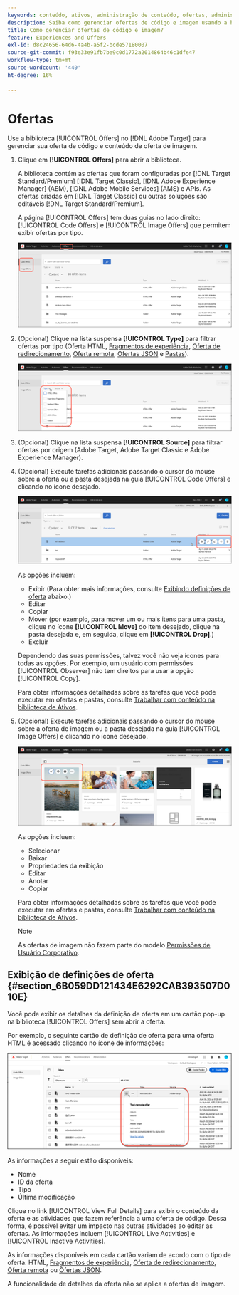 ```yaml
---
keywords: conteúdo, ativos, administração de conteúdo, ofertas, administração de ativos, inserção do modo de seleção, modo de seleção
description: Saiba como gerenciar ofertas de código e imagem usando a biblioteca de ofertas no Adobe Target.
title: Como gerenciar ofertas de código e imagem?
feature: Experiences and Offers
exl-id: d8c24656-64d6-4a4b-a5f2-bcde57180007
source-git-commit: f93e33e91fb7be9c0d1772a2014864b46c1dfe47
workflow-type: tm+mt
source-wordcount: '440'
ht-degree: 16%

---
```


# Ofertas

Use a biblioteca [!UICONTROL Offers] no [!DNL Adobe Target] para gerenciar sua oferta de código e conteúdo de oferta de imagem.

1. Clique em **[!UICONTROL Offers]** para abrir a biblioteca.

   A biblioteca contém as ofertas que foram configuradas por [!DNL Target Standard/Premium] [!DNL Target Classic], [!DNL Adobe Experience Manager] (AEM), [!DNL Adobe Mobile Services] (AMS) e APIs. As ofertas criadas em [!DNL Target Classic] ou outras soluções são editáveis [!DNL Target Standard/Premium].

   A página [!UICONTROL Offers] tem duas guias no lado direito: [!UICONTROL Code Offers] e [!UICONTROL Image Offers] que permitem exibir ofertas por tipo.

   ![Página Ofertas mostrando as guias Ofertas de código e Ofertas de imagem](/help/main/c-experiences/c-manage-content/assets/offers-page.png)

1. (Opcional) Clique na lista suspensa **[!UICONTROL Type]** para filtrar ofertas por tipo (Oferta HTML, [Fragmentos de experiência](/help/main/c-experiences/c-manage-content/aem-experience-fragments.md), [Oferta de redirecionamento](/help/main/c-experiences/c-manage-content/offer-redirect.md), [Oferta remota](/help/main/c-experiences/c-manage-content/about-remote-offers.md), [Ofertas JSON](/help/main/c-experiences/c-manage-content/create-json-offer.md) e [Pastas](/help/main/c-experiences/c-manage-content/create-content-folder.md)).

   ![imagem de offer_filter](assets/offers_filter.png)

1. (Opcional) Clique na lista suspensa **[!UICONTROL Source]** para filtrar ofertas por origem (Adobe Target, Adobe Target Classic e Adobe Experience Manager).

1. (Opcional) Execute tarefas adicionais passando o cursor do mouse sobre a oferta ou a pasta desejada na guia [!UICONTROL Code Offers] e clicando no ícone desejado.

   ![Opções de Ofertas de Código](assets/offer-picker-large.png)

   As opções incluem:

   * Exibir (Para obter mais informações, consulte [Exibindo definições de oferta](#section_6B059DD121434E6292CAB393507D010E) abaixo.)
   * Editar
   * Copiar 
   * Mover (por exemplo, para mover um ou mais itens para uma pasta, clique no ícone **[!UICONTROL Move]** do item desejado, clique na pasta desejada e, em seguida, clique em **[!UICONTROL Drop]**.)
   * Excluir

   Dependendo das suas permissões, talvez você não veja ícones para todas as opções. Por exemplo, um usuário com permissões [!UICONTROL Observer] não tem direitos para usar a opção [!UICONTROL Copy].

   Para obter informações detalhadas sobre as tarefas que você pode executar em ofertas e pastas, consulte [Trabalhar com conteúdo na biblioteca de Ativos](/help/main/c-experiences/c-manage-content/assets-working.md).

1. (Opcional) Execute tarefas adicionais passando o cursor do mouse sobre a oferta de imagem ou a pasta desejada na guia [!UICONTROL Image Offers] e clicando no ícone desejado.

   ![Opções de Ofertas de Imagem](/help/main/c-experiences/c-manage-content/assets/image-offers-icons.png)

   As opções incluem:

   * Selecionar
   * Baixar
   * Propriedades da exibição
   * Editar
   * Anotar
   * Copiar 

   Para obter informações detalhadas sobre as tarefas que você pode executar em ofertas e pastas, consulte [Trabalhar com conteúdo na biblioteca de Ativos](/help/main/c-experiences/c-manage-content/assets-working.md).

   >[!NOTE]
   >
   >As ofertas de imagem não fazem parte do modelo [Permissões de Usuário Corporativo](/help/main/administrating-target/c-user-management/property-channel/property-channel.md).


## Exibição de definições de oferta {#section_6B059DD121434E6292CAB393507D010E}

Você pode exibir os detalhes da definição de oferta em um cartão pop-up na biblioteca [!UICONTROL Offers] sem abrir a oferta.

Por exemplo, o seguinte cartão de definição de oferta para uma oferta HTML é acessado clicando no ícone de informações:

![imagem offer-card-html](assets/offer-card-html-new.png)

As informações a seguir estão disponíveis:

* Nome
* ID da oferta
* Tipo
* Última modificação

Clique no link [!UICONTROL View Full Details] para exibir o conteúdo da oferta e as atividades que fazem referência a uma oferta de código. Dessa forma, é possível evitar um impacto nas outras atividades ao editar as ofertas. As informações incluem [!UICONTROL Live Activities] e [!UICONTROL Inactive Activities].

As informações disponíveis em cada cartão variam de acordo com o tipo de oferta: HTML, [Fragmentos de experiência](/help/main/c-experiences/c-manage-content/aem-experience-fragments.md), [Oferta de redirecionamento](/help/main/c-experiences/c-manage-content/offer-redirect.md), [Oferta remota](/help/main/c-experiences/c-manage-content/about-remote-offers.md) ou [Ofertas JSON](/help/main/c-experiences/c-manage-content/create-json-offer.md).

A funcionalidade de detalhes da oferta não se aplica a ofertas de imagem.

<!--

## Training video: The Content Repository ![Overview badge](/help/main/assets/overview.png)

This video includes information about managing offers.

* Connection between the [Experience Cloud Asset Library](https://experienceleague.adobe.com/docs/core-services/interface/assets/creative-cloud.html) and the Target Content Library 
* Custom HTML Offers 
* Custom HTML Offer in the [!UICONTROL Visual Experience Composer]

>[!VIDEO](https://video.tv.adobe.com/v/17387)

-->
